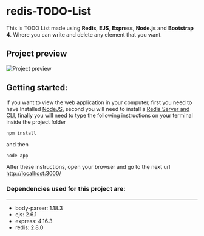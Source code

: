 # redis-TODO-List

This is TODO List made using **Redis**, **EJS**, **Express**, **Node.js** and **Bootstrap 4**. Where you can write and delete any element that you want.

## Project preview

![Project preview](readme-images/website-preview.png)

## Getting started:

If you want to view the web application in your computer, first you need to have Installed [NodeJS](https://nodejs.org/es/), second you will need to install a [Redis Server and CLI](https://redis.io/download), finally you will need to type the following instructions on your terminal inside the project folder

```shell
npm install
```

and then

```shell
node app
```

After these instructions, open your browser and go to the next url [http://localhost:3000/](http://localhost:3000/)

### Dependencies used for this project are:

---

- body-parser: 1.18.3
- ejs: 2.6.1
- express: 4.16.3
- redis: 2.8.0
